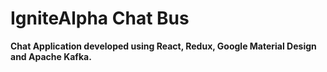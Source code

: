 # IgniteAlpha Chat Bus
**Chat Application developed using React, Redux, Google Material Design and Apache Kafka.**
